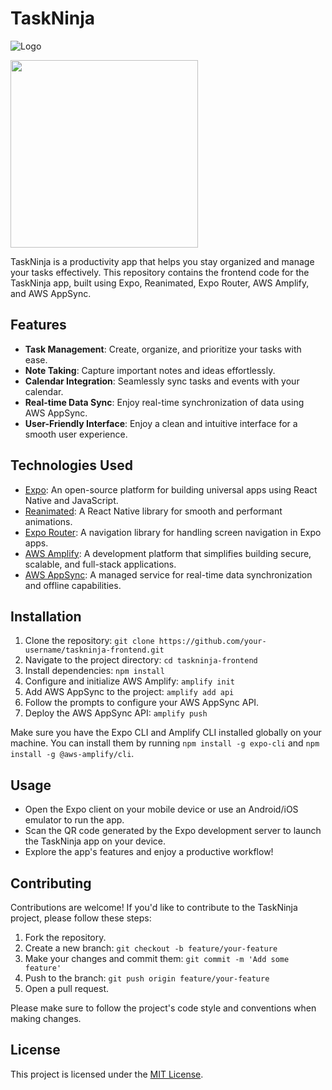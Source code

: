 # TaskNinja 

![Logo](https://res.cloudinary.com/evergreenx/image/upload/v1688238985/_e791d655-00d3-4696-bda7-ba4f81f4bcbb-removebg-preview_1_lqi8jw.png)

<img src="https://res.cloudinary.com/evergreenx/image/upload/v1688238985/_e791d655-00d3-4696-bda7-ba4f81f4bcbb-removebg-preview_1_lqi8jw.png"  width="300" height="300">

TaskNinja is a productivity app that helps you stay organized and manage your tasks effectively. This repository contains the frontend code for the TaskNinja app, built using Expo, Reanimated, Expo Router, AWS Amplify, and AWS AppSync.

## Features

- **Task Management**: Create, organize, and prioritize your tasks with ease.
- **Note Taking**: Capture important notes and ideas effortlessly.
- **Calendar Integration**: Seamlessly sync tasks and events with your calendar.
- **Real-time Data Sync**: Enjoy real-time synchronization of data using AWS AppSync.
- **User-Friendly Interface**: Enjoy a clean and intuitive interface for a smooth user experience.

## Technologies Used

- [Expo](https://expo.io): An open-source platform for building universal apps using React Native and JavaScript.
- [Reanimated](https://docs.swmansion.com/react-native-reanimated/): A React Native library for smooth and performant animations.
- [Expo Router](https://reactnavigation.org/docs/getting-started/): A navigation library for handling screen navigation in Expo apps.
- [AWS Amplify](https://aws.amazon.com/amplify/): A development platform that simplifies building secure, scalable, and full-stack applications.
- [AWS AppSync](https://aws.amazon.com/appsync/): A managed service for real-time data synchronization and offline capabilities.

## Installation

1. Clone the repository: `git clone https://github.com/your-username/taskninja-frontend.git`
2. Navigate to the project directory: `cd taskninja-frontend`
3. Install dependencies: `npm install`
4. Configure and initialize AWS Amplify: `amplify init`
5. Add AWS AppSync to the project: `amplify add api`
6. Follow the prompts to configure your AWS AppSync API.
7. Deploy the AWS AppSync API: `amplify push`

Make sure you have the Expo CLI and Amplify CLI installed globally on your machine. You can install them by running `npm install -g expo-cli` and `npm install -g @aws-amplify/cli`.

## Usage

- Open the Expo client on your mobile device or use an Android/iOS emulator to run the app.
- Scan the QR code generated by the Expo development server to launch the TaskNinja app on your device.
- Explore the app's features and enjoy a productive workflow!

## Contributing

Contributions are welcome! If you'd like to contribute to the TaskNinja project, please follow these steps:

1. Fork the repository.
2. Create a new branch: `git checkout -b feature/your-feature`
3. Make your changes and commit them: `git commit -m 'Add some feature'`
4. Push to the branch: `git push origin feature/your-feature`
5. Open a pull request.

Please make sure to follow the project's code style and conventions when making changes.

## License

This project is licensed under the [MIT License](LICENSE).


